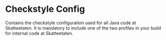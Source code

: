 # Checkstyle Config
Contains the checkstyle configuration used for all Java code at Skatteetaten. It is mandatory to include one of the two profiles in your build for internal code at Skatteetaten.

